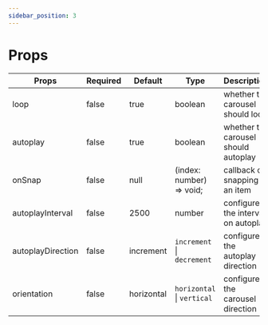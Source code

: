 ```yaml
---
sidebar_position: 3
---
```


# Props

| Props             | Required | Default    | Type                       | Description                          |
| ----------------- | -------- | ---------- | -------------------------- | ------------------------------------ |
| loop              | false    | true       | boolean                    | whether the carousel should loop     |
| autoplay          | false    | true       | boolean                    | whether the carousel should autoplay |
| onSnap            | false    | null       | (index: number) => void;   | callback on snapping to an item      |
| autoplayInterval  | false    | 2500       | number                     | configure the interval on autoplay   |
| autoplayDirection | false    | increment  | `increment` \| `decrement` | configure the autoplay direction     |
| orientation       | false    | horizontal | `horizontal` \| `vertical` | configure the carousel direction     |

